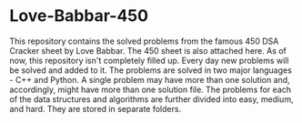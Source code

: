 # Love-Babbar-450
This repository contains the solved problems from the famous 450 DSA Cracker sheet by Love Babbar.
The 450 sheet is also attached here.
As of now, this repository isn't completely filled up. Every day new problems will be solved and added to it.
The problems are solved in two major languages - C++ and Python.
A single problem may have more than one solution and, accordingly, might have more than one solution file.
The problems for each of the data structures and algorithms are further divided into easy, medium, and hard. They are stored in separate folders.
